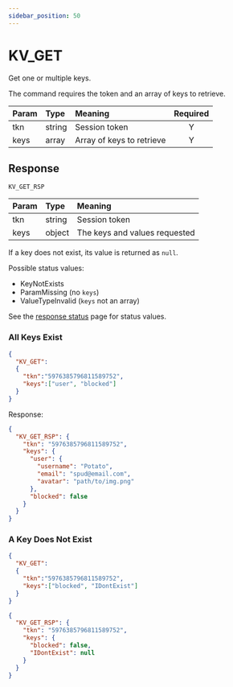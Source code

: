 ```yaml
---
sidebar_position: 50
---
```


# KV_GET
Get one or multiple keys.

The command requires the token and an array of keys to retrieve. 


|Param|Type|Meaning|Required|
|:---|:---|:---|:---:|
|tkn|string|Session token|Y|
|keys|array|Array of keys to retrieve|Y|


## Response

`KV_GET_RSP`


|Param|Type|Meaning|
|:---|:---|:---|
|tkn|string|Session token|
|keys|object|The keys and values requested|Y|

If a key does not exist, its value is returned as `null`.

Possible status values:

- KeyNotExists
- ParamMissing (no `keys`)
- ValueTypeInvalid (`keys` not an array)

See the [response status](./../Statuses) page for status values.


### All Keys Exist

```json
{
  "KV_GET":
  {
    "tkn":"5976385796811589752",
    "keys":["user", "blocked"]
  }
}
```

Response:

```json
{
  "KV_GET_RSP": {
    "tkn": "5976385796811589752",
    "keys": {
      "user": {
        "username": "Potato",
        "email": "spud@email.com",
        "avatar": "path/to/img.png"
      },
      "blocked": false
    }
  }
}
```

### A Key Does Not Exist

```json
{
  "KV_GET":
  {
    "tkn":"5976385796811589752",
    "keys":["blocked", "IDontExist"]
  }
}
```

```json
{
  "KV_GET_RSP": {
    "tkn": "5976385796811589752",
    "keys": {
      "blocked": false,
      "IDontExist": null
    }
  }
}
```